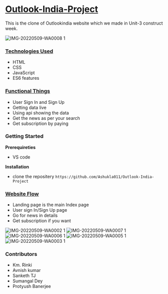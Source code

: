 # **[Outlook-India-Project](https://www.outlookindia.com/)**

This is the clone of Outlookindia website which we made in Unit-3 construct week.

![IMG-20220509-WA0008 1](https://user-images.githubusercontent.com/86877385/167417289-b49e7fbe-3cda-4408-873f-4c65f2b881e3.jpg)

 
### **[Technologies Used](https://github.com/Ashukla011/Outlook-India-Project/#technologies-used)**

- HTML
- CSS 
- JavaScript
- ES6 features

### **[Functional Things](https://github.com/Ashukla011/Outlook-India-Project/#functional-things)**

- User Sign In and Sign Up
- Getting data live
- Using api showing the data
- Get the news as per your search
- Get subscription by paying

### **Getting Started**

**Prerequireties**
 
-    VS code

**Installation**

- clone the repositery
`https://github.com/Ashukla011/Outlook-India-Project`

### [Website Flow](https://github.com/Ashukla011/Outlook-India-Project/#website-flow)

- Landing page is the main Index page 
- User sign In/Sign Up page
- Go for news in details
- Get subscription if you want

![IMG-20220509-WA0002 1](https://user-images.githubusercontent.com/86877385/167417547-af9deabe-fbbb-42dc-b04b-d6f4bb6f374a.jpg)
![IMG-20220509-WA0007 1](https://user-images.githubusercontent.com/86877385/167417697-6b5fa171-d58d-4acc-8dc7-c569a0ff2928.jpg)
![IMG-20220509-WA0006 1](https://user-images.githubusercontent.com/86877385/167417808-72110c8b-872d-4b47-9b42-e6d62e858ac4.jpg)
![IMG-20220509-WA0005 1](https://user-images.githubusercontent.com/86877385/167417986-44ecc4b0-c623-4158-8e3a-1d0bd311c76f.jpg)
![IMG-20220509-WA0003 1](https://user-images.githubusercontent.com/86877385/167418136-a2f4fd01-37f3-40ff-8608-fadfa6498438.jpg)


### **Contributors**

-  Km. Rinki
 - Avnish kumar
- Sanketh TJ
- Sumangal Dey
- Protyush Banerjee

